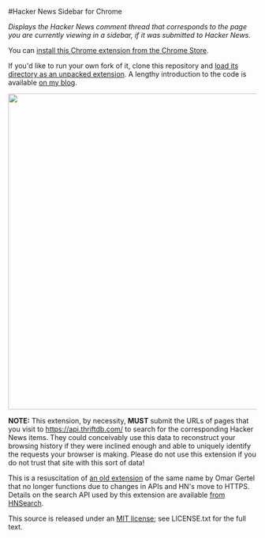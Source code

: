 #Hacker News Sidebar for Chrome

*Displays the Hacker News comment thread that corresponds to the page you are currently viewing in a sidebar, if it was submitted to Hacker News.*

You can [install this Chrome extension from the Chrome Store](https://chrome.google.com/webstore/detail/hacker-news-sidebar/ngljhffenbmdjobakjplnlbfkeabbpma).

If you'd like to run your own fork of it, clone this repository and [load its directory as an unpacked extension](https://developer.chrome.com/extensions/getstarted.html#unpacked).  A lengthy introduction to the code is available [on my blog](http://tedpak.com/2013/03/20/hacker-news-sidebar-a-chrome-extension).

<img src="https://raw.github.com/powerpak/hn-sidebar/master/screenshot-lg.png" width=640/>

**NOTE:** This extension, by necessity, **MUST** submit the URLs of pages that you visit to https://api.thriftdb.com/ to search for the corresponding Hacker News items.  They could conceivably use this data to reconstruct your browsing history if they were inclined enough and able to uniquely identify the requests your browser is making.  Please do not use this extension if you do not trust that site with this sort of data!

This is a resuscitation of [an old extension](https://chrome.google.com/webstore/detail/hacker-news-sidebar/hhedbplnihmkekhgmaoikgfbkjjaocnl?hl=en) of the same name by Omar Gertel that no longer functions due to changes in APIs and HN's move to HTTPS.  Details on the search API used by this extension are available [from HNSearch](https://www.hnsearch.com/api).

This source is released under an [MIT license](http://en.wikipedia.org/wiki/MIT_license); see LICENSE.txt for the full text.